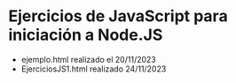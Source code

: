 # Ejercicios de JavaScript para iniciación a Node.JS

- ejemplo.html realizado el 20/11/2023
- EjerciciosJS1.html realizado 24/11/2023